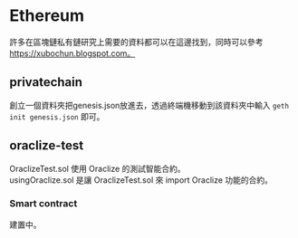 # Ethereum
許多在區塊鏈私有鏈研究上需要的資料都可以在這邊找到，同時可以參考 https://xubochun.blogspot.com。
## privatechain
創立一個資料夾把genesis.json放進去，透過終端機移動到該資料夾中輸入 `geth init genesis.json` 即可。
## oraclize-test
OraclizeTest.sol 使用 Oraclize 的測試智能合約。  
usingOraclize.sol 是讓 OraclizeTest.sol 來 import Oraclize 功能的合約。  

### Smart contract
建置中。  
